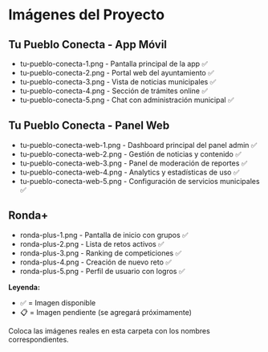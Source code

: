 # Imágenes del Proyecto

## Tu Pueblo Conecta - App Móvil
- tu-pueblo-conecta-1.png - Pantalla principal de la app ✅
- tu-pueblo-conecta-2.png - Portal web del ayuntamiento ✅
- tu-pueblo-conecta-3.png - Vista de noticias municipales ✅
- tu-pueblo-conecta-4.png - Sección de trámites online ✅
- tu-pueblo-conecta-5.png - Chat con administración municipal ✅

## Tu Pueblo Conecta - Panel Web
- tu-pueblo-conecta-web-1.png - Dashboard principal del panel admin ✅
- tu-pueblo-conecta-web-2.png - Gestión de noticias y contenido ✅
- tu-pueblo-conecta-web-3.png - Panel de moderación de reportes ✅
- tu-pueblo-conecta-web-4.png - Analytics y estadísticas de uso ✅
- tu-pueblo-conecta-web-5.png - Configuración de servicios municipales ✅

## Ronda+
- ronda-plus-1.png - Pantalla de inicio con grupos ✅
- ronda-plus-2.png - Lista de retos activos ✅
- ronda-plus-3.png - Ranking de competiciones ✅
- ronda-plus-4.png - Creación de nuevo reto ✅
- ronda-plus-5.png - Perfil de usuario con logros ✅

**Leyenda:**
- ✅ = Imagen disponible
- 📋 = Imagen pendiente (se agregará próximamente)

Coloca las imágenes reales en esta carpeta con los nombres correspondientes.
